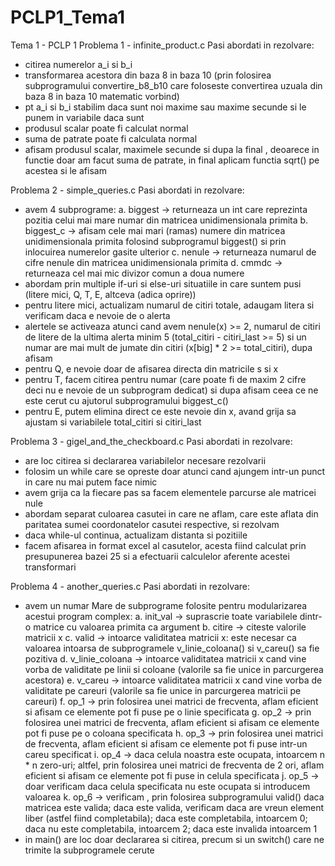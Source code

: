 # PCLP1_Tema1
Tema 1 - PCLP 1
Problema 1 - infinite_product.c
Pasi abordati in rezolvare:
- citirea numerelor a_i si b_i
- transformarea acestora din baza 8 in baza 10 (prin folosirea subprogramului convertire_b8_b10 care foloseste convertirea uzuala din baza 8 in baza 10 matematic vorbind)
- pt a_i si b_i stabilim daca sunt noi maxime sau maxime secunde si le punem in variabile daca sunt
- produsul scalar poate fi calculat normal
- suma de patrate poate fi calculata normal
- afisam produsul scalar, maximele secunde si dupa la final , deoarece in functie doar am facut suma de patrate, in final aplicam functia sqrt() pe acestea si le afisam

Problema 2 - simple_queries.c
Pasi abordati in rezolvare:
- avem 4 subprograme:
a. biggest -> returneaza un int care reprezinta pozitia celui mai mare numar din matricea unidimensionala primita
b. biggest_c -> afisam cele mai mari (ramas) numere din matricea unidimensionala primita folosind subprogramul biggest() si prin inlocuirea numerelor gasite ulterior
c. nenule -> returneaza numarul de cifre nenule din matricea unidimensionala primita
d. cmmdc -> returneaza cel mai mic divizor comun a doua numere
- abordam prin multiple if-uri si else-uri situatiile in care suntem pusi (litere mici, Q, T, E, altceva (adica oprire))
- pentru litere mici, actualizam numarul de citiri totale, adaugam litera si verificam daca e nevoie de o alerta
- alertele se activeaza atunci cand avem nenule(x) >= 2, numarul de citiri de litere de la ultima alerta minim 5 (total_citiri - citiri_last >= 5) si un numar are mai mult de jumate din citiri (x[big] * 2 >= total_citiri), dupa afisam
- pentru Q, e nevoie doar de afisarea directa din matricile s si x
- pentru T, facem citirea pentru numar (care poate fi de maxim 2 cifre deci nu e nevoie de un subprogram dedicat) si dupa afisam ceea ce ne este cerut cu ajutorul subprogramului biggest_c()
- pentru E, putem elimina direct ce este nevoie din x, avand grija sa ajustam si variabilele total_citiri si citiri_last

Problema 3 - gigel_and_the_checkboard.c
Pasi abordati in rezolvare:
- are loc citirea si declararea variabilelor necesare rezolvarii
- folosim un while care se opreste doar atunci cand ajungem intr-un punct in care nu mai putem face nimic
- avem grija ca la fiecare pas sa facem elementele parcurse ale matricei nule
- abordam separat culoarea casutei in care ne aflam, care este aflata din paritatea sumei coordonatelor casutei respective, si rezolvam
- daca while-ul continua, actualizam distanta si pozitiile
- facem afisarea in format excel al casutelor, acesta fiind calculat prin presupunerea bazei 25 si a efectuarii calculelor aferente acestei transformari

Problema 4 - another_queries.c
Pasi abordati in rezolvare:
- avem un numar Mare de subprograme folosite pentru modularizarea acestui program complex:
a. init_val -> suprascrie toate variabilele dintr-o matrice cu valoarea primita ca argument
b. citire -> citeste valorile matricii x
c. valid -> intoarce validitatea matricii x: este necesar ca valoarea intoarsa de subprogramele v_linie_coloana() si v_careu() sa fie pozitiva
d. v_linie_coloana -> intoarce validitatea matricii x cand vine vorba de validitate pe linii si coloane (valorile sa fie unice in parcurgerea acestora)
e. v_careu -> intoarce validitatea matricii x cand vine vorba de validitate pe careuri (valorile sa fie unice in parcurgerea matricii pe careuri)
f. op_1 -> prin folosirea unei matrici de frecventa, aflam eficient si afisam ce elemente pot fi puse pe o linie specificata
g. op_2 -> prin folosirea unei matrici de frecventa, aflam eficient si afisam ce elemente pot fi puse pe o coloana specificata
h. op_3 -> prin folosirea unei matrici de frecventa, aflam eficient si afisam ce elemente pot fi puse intr-un careu specificat
i. op_4 -> daca celula noastra este ocupata, intoarcem n * n zero-uri; altfel, prin folosirea unei matrici de frecventa de 2 ori, aflam eficient si afisam ce elemente pot fi puse in celula specificata
j. op_5 -> doar verificam daca celula specificata nu este ocupata si introducem valoarea
k. op_6 -> verificam , prin folosirea subprogramului valid() daca matricea este valida; daca este valida, verificam daca are vreun element liber (astfel fiind completabila); daca este completabila, intoarcem 0; daca nu este completabila, intoarcem 2; daca este invalida intoarcem 1
- in main() are loc doar declararea si citirea, precum si un switch() care ne trimite la subprogramele cerute

